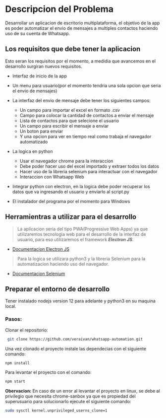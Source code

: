 # Descripcion del Problema

Desarrollar un aplicacion de escritorio multiplataforma, el objetivo de la app es poder automatizar el envio de mensajes a multiples contactos haciendo uso de su cuenta de Whatsapp. 

## Los requisitos que debe tener la aplicacion
Esto seran los requisitos por el momento, a medidia que avancemos en el desarrollo surgiran nuevos requisitos.

* Interfaz de inicio de la app 
* Un menu para usuario(por el momento tendria una sola opcion que seria el envio de mensajes)
* La interfaz del envio de mensaje debe tener los siguientes campos:
  * Un campo para importar el excel en formato .csv 
  * Campo para colocar la cantidad de contactos a enviar el mensaje
  * Lista de contactos para que selecione el usuario 
  * Un campo para escribir el mensaje a enviar
  * Un boton para enviar 
  * Y una opcion para ver en tiempo real como trabaja el navegador automatizado
* La logica en python
  * Usar el navegador chrome para la interaccion
  * Debe poder hacer uso del excel importado y extraer todos los datos  
  * Hacer uso de la libreria selenium para interactuar con el navegador
  * Interaccion con Whatsapp Web
  
* Integrar python con electron, en la logica debe poder recuperar los datos que va ingresando el usuario y enviarlo al script.py 

* El instalador del programa por el momento para Windows 


## Herramientras a utilizar para el desarrollo

> La aplicacion seria del tipo PWA(Progressive Web Apps) ya que utilizaremos tecnologia web para el desarrollo de la interfaz de usuario, para eso utilizaremos el framework ***Electron JS***. 

* [Documentacion Electron JS](https://www.electronjs.org/docs)


> Para la logica se utilizara python3 y la libreria Selenium para la automatizacion haciendo uso del navegador. 
 
 * [Documentacion Selenium](https://www.selenium.dev/documentation/es/)
 

## Preparar el entorno de desarrollo 

Tener instalado nodejs version 12 para adelante y python3 en su maquina local. 

### Pasos:

Clonar el repositorio:
```bash
 git clone https://github.com/veraivan/whatsapp-automation.git
```

Una vez clonado el proyecto instale las dependecias con el siguiente comando:
```bash
npm install 
```

Para levantar el proyecto con el comando:
```bash
npm start
```
**Obervacion:**
En caso de un error al levantar el proyecto en linux, se debe al privilegio que necesita
chrome-sanbox ya que es propiedad del superusuario para solucionarlo ejecute el siguiente comando: 
```bash
sudo sysctl kernel.unprivileged_userns_clone=1
```